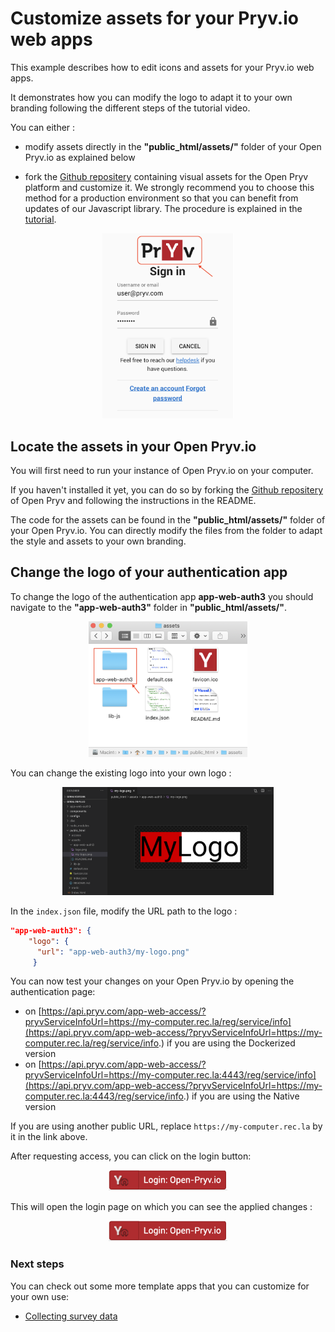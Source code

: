 # Customize assets for your Pryv.io web apps

This example describes how to edit icons and assets for your Pryv.io web apps. 

It demonstrates how you can modify the logo to adapt it to your own branding following the different steps of the tutorial video.

You can either :
- modify assets directly in the **"public_html/assets/"** folder of your Open Pryv.io as explained below

- fork the [Github repositery](https://github.com/pryv/assets-open-pryv.io) containing visual assets for the Open Pryv platform and customize it. We strongly recommend you to choose this method for a production environment so that you can benefit from updates of our Javascript library. The procedure is explained in the [tutorial](customize-assets/tutorial.md).

<p align="center">
  <img src="customize-assets/images/customize_pryv.png" alt="customize-logo" style="zoom:33%;" />
</p>

## Locate the assets in your Open Pryv.io

You will first need to run your instance of Open Pryv.io on your computer. 

If you haven't installed it yet, you can do so by forking the [Github repositery](https://github.com/pryv/open-pryv.io) of Open Pryv and following the instructions in the README.

The code for the assets can be found in the **"public_html/assets/"** folder of your Open Pryv.io. You can directly modify the files from the folder to adapt the style and assets to your own branding.

## Change the logo of your authentication app

To change the logo of the authentication app **app-web-auth3** you should navigate to the **"app-web-auth3"** folder in **"public_html/assets/"**.

<p align="center">
  <img src="customize-assets/images/change-logo.png" alt="change-logo" style="zoom:33%;" />
</p>

You can change the existing logo into your own logo :

<p align="center">
  <img src="customize-assets/images/my-logo.png" alt="my-logo" style="zoom:33%;" />
</p>

In the `index.json` file, modify the URL path to the logo :
```json
"app-web-auth3": {
   	"logo": {
   	  "url": "app-web-auth3/my-logo.png" 
     }
```

You can now test your changes on your Open Pryv.io by opening the authentication page: 
- on [https://api.pryv.com/app-web-access/?pryvServiceInfoUrl=https://my-computer.rec.la/reg/service/info](https://api.pryv.com/app-web-access/?pryvServiceInfoUrl=https://my-computer.rec.la/reg/service/info.) if you are using the Dockerized version
- on [https://api.pryv.com/app-web-access/?pryvServiceInfoUrl=https://my-computer.rec.la:4443/reg/service/info](https://api.pryv.com/app-web-access/?pryvServiceInfoUrl=https://my-computer.rec.la:4443/reg/service/info.) if you are using the Native version

If you are using another public URL, replace `https://my-computer.rec.la` by it in the link above.

After requesting access, you can click on the login button:

<p align="center">
  <img src="customize-assets/images/login-open-pryv.png" alt="login-open-pryv" style="zoom:33%;" />
</p>

This will open the login page on which you can see the applied changes :

<p align="center">
  <img src="customize-assets/images/login-open-pryv.png" alt="login-open-pryv" style="zoom:33%;" />
</p>


### Next steps

You can check out some more template apps that you can customize for your own use:
- [Collecting survey data](collect-survey-data)
